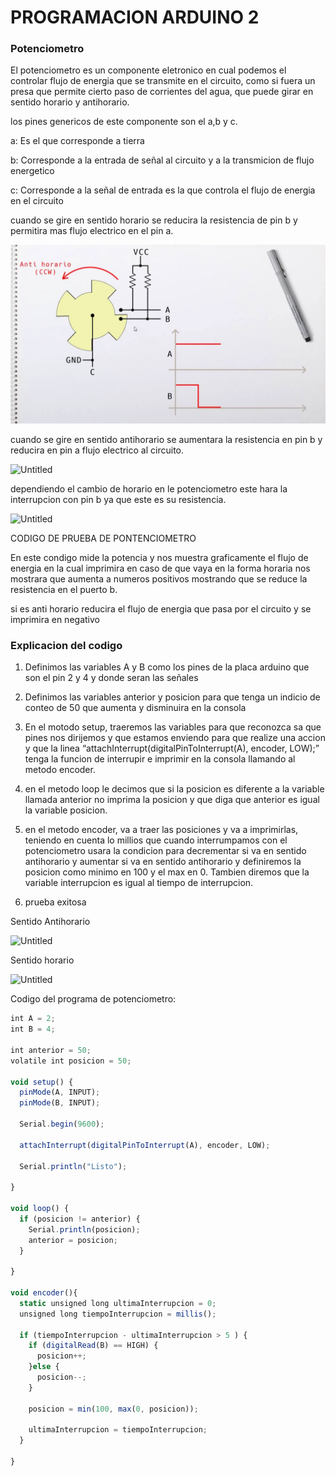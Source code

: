 # PROGRAMACION ARDUINO 2

### Potenciometro

El potenciometro es un componente eletronico en cual podemos el controlar flujo de energia que se transmite en el circuito, como si fuera un presa que permite cierto paso de corrientes del agua, que puede girar en sentido horario y antihorario.

los pines genericos de este componente son el a,b y c. 

a: Es el que corresponde a tierra

b: Corresponde a la entrada de señal al circuito y a la transmicion de flujo energetico

c: Corresponde a la señal de entrada es la que controla el flujo de energia en el circuito

cuando se gire en sentido horario se reducira la resistencia de pin b y permitira mas flujo electrico en el pin a.

![](https://github.com/1Daniel-Mateo/Arduino-2687365/blob/main/imagenes/antihorario.png)

cuando se gire en sentido antihorario se aumentara la resistencia en pin b y reducira en pin a flujo electrico al circuito.

![Untitled](https://prod-files-secure.s3.us-west-2.amazonaws.com/642d307e-07f4-4398-b6ea-21bf3264dfc4/d8e85bcc-63b5-4169-b25f-74a670b1e753/Untitled.png)

dependiendo el cambio de horario en le potenciometro este hara la interrupcion con pin b ya que este es su resistencia.

![Untitled](https://prod-files-secure.s3.us-west-2.amazonaws.com/642d307e-07f4-4398-b6ea-21bf3264dfc4/faa5f5cf-5f8d-42ea-bca4-bfc659f69ebc/Untitled.png)

CODIGO DE PRUEBA DE PONTENCIOMETRO

En este condigo mide la potencia y nos muestra graficamente el flujo de energia en la cual imprimira en caso de que vaya en la forma horaria nos mostrara que aumenta a numeros positivos mostrando que se reduce la resistencia en el puerto b.

si es anti horario reducira el flujo de energia que pasa por el circuito y se imprimira en negativo

### Explicacion del codigo

1. Definimos las variables A y B como los pines de la placa arduino que son el pin 2 y 4 y donde seran las señales
2. Definimos las variables anterior y posicion para que tenga un indicio de conteo de 50 que aumenta y disminuira en la consola
3. En el motodo setup, traeremos las variables para que reconozca sa que pines nos dirijemos y que estamos enviendo para que realize una accion y que la linea “attachInterrupt(digitalPinToInterrupt(A), encoder, LOW);” tenga la funcion de interrupir e imprimir en la consola llamando al metodo encoder.
4. en el metodo loop le decimos que si la  posicion es diferente a la variable llamada anterior no imprima la posicion y que diga que anterior es igual la variable posicion.
5. en el metodo encoder, va a traer las posiciones y va a imprimirlas, teniendo en cuenta lo millios que cuando interrumpamos con el potenciometro usara la condicion para decrementar si va en sentido antihorario y aumentar si va en sentido antihorario y definiremos la posicion como minimo en 100 y el max en 0. Tambien diremos que la variable interrupcion es igual al tiempo de interrupcion.

1. prueba exitosa 

Sentido Antihorario

![Untitled](https://prod-files-secure.s3.us-west-2.amazonaws.com/642d307e-07f4-4398-b6ea-21bf3264dfc4/de11c647-d1b1-4247-a88b-3c1002b01475/Untitled.png)

Sentido horario

![Untitled](https://prod-files-secure.s3.us-west-2.amazonaws.com/642d307e-07f4-4398-b6ea-21bf3264dfc4/e0936cb9-4430-4798-bdb7-10d912c96410/Untitled.png)

Codigo del programa de potenciometro:

```jsx
int A = 2;
int B = 4;

int anterior = 50;
volatile int posicion = 50;

void setup() {
  pinMode(A, INPUT);
  pinMode(B, INPUT);

  Serial.begin(9600);

  attachInterrupt(digitalPinToInterrupt(A), encoder, LOW);

  Serial.println("Listo");

}

void loop() {
  if (posicion != anterior) {
    Serial.println(posicion);
    anterior = posicion;
  }

}

void encoder(){
  static unsigned long ultimaInterrupcion = 0;
  unsigned long tiempoInterrupcion = millis();

  if (tiempoInterrupcion - ultimaInterrupcion > 5 ) {
    if (digitalRead(B) == HIGH) {
      posicion++;
    }else {
      posicion--;
    }

    posicion = min(100, max(0, posicion));

    ultimaInterrupcion = tiempoInterrupcion;
  } 

}
```
